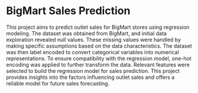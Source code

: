 # BigMart Sales Prediction

This project aims to predict outlet sales for BigMart stores using regression modeling. The dataset was obtained from BigMart, and initial data exploration revealed null values. These missing values were handled by making specific assumptions based on the data characteristics. The dataset was then label encoded to convert categorical variables into numerical representations. To ensure compatibility with the regression model, one-hot encoding was applied to further transform the data. Relevant features were selected to build the regression model for sales prediction. This project provides insights into the factors influencing outlet sales and offers a reliable model for future sales forecasting.
